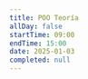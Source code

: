 ```yaml
---
title: POO Teoría
allDay: false
startTime: 09:00
endTime: 15:00
date: 2025-01-03
completed: null
---
```

